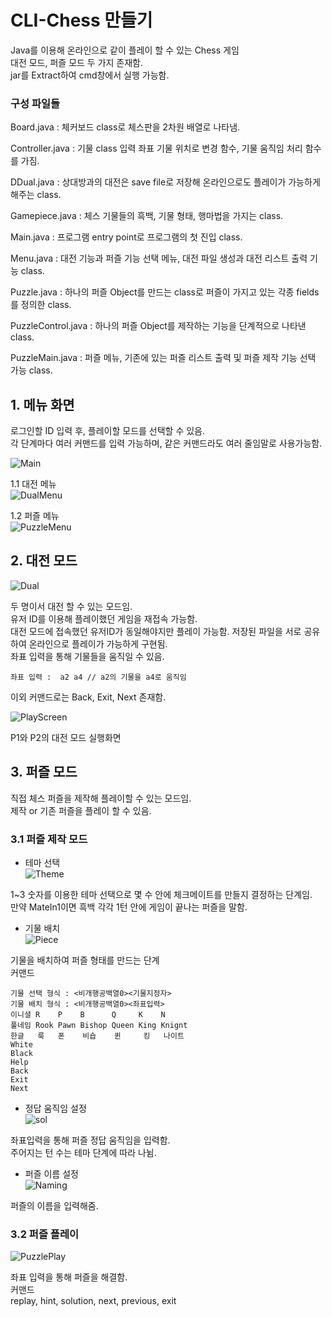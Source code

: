 # CLI-Chess 만들기
Java를 이용해 온라인으로 같이 플레이 할 수 있는 Chess 게임        
대전 모드, 퍼즐 모드 두 가지 존재함.      
jar를 Extract하여 cmd창에서 실행 가능함.          

### 구성 파일들      

Board.java : 체커보드 class로 체스판을 2차원 배열로 나타냄.      

Controller.java : 기물 class 입력 좌표 기물 위치로 변경 함수, 기물 움직임 처리 함수를 가짐.           

DDual.java : 상대방과의 대전은 save file로 저장해 온라인으로도 플레이가 가능하게 해주는 class.           

Gamepiece.java : 체스 기물들의 흑백, 기물 형태, 행마법을 가지는 class.          

Main.java : 프로그램 entry point로 프로그램의 첫 진입 class.           

Menu.java : 대전 기능과 퍼즐 기능 선택 메뉴, 대전 파일 생성과 대전 리스트 출력 기능 class.      

Puzzle.java : 하나의 퍼즐 Object를 만드는 class로 퍼즐이 가지고 있는 각종 fields를 정의한 class.      

PuzzleControl.java : 하나의 퍼즐 Object를 제작하는 기능을 단계적으로 나타낸 class.      

PuzzleMain.java : 퍼즐 메뉴, 기존에 있는 퍼즐 리스트 출력 및 퍼즐 제작 기능 선택 가능 class.      

## 1. 메뉴 화면
   로그인할 ID 입력 후, 플레이할 모드를 선택할 수 있음.         
   각 단계마다 여러 커맨드를 입력 가능하며, 같은 커맨드라도 여러 줄임말로 사용가능함.         
        

![Main](Images/MainMenu.png)        

1.1 대전 메뉴        
![DualMenu](Images/DualMenu.png)        

1.2 퍼즐 메뉴        
![PuzzleMenu](Images/PuzzleMenu.png)        

## 2. 대전 모드        
![Dual](Images/Dual.png)        

두 명이서 대전 할 수 있는 모드임.      
유저 ID를 이용해 플레이했던 게임을 재접속 가능함.     
대전 모드에 접속했던 유저ID가 동일해야지만 플레이 가능함.
저장된 파일을 서로 공유하여 온라인으로 플레이가 가능하게 구현됨.                 
좌표 입력을 통해 기물들을 움직일 수 있음.       
    
    좌표 입력 :  a2 a4 // a2의 기물을 a4로 움직임

이외 커맨드로는  Back, Exit, Next 존재함.     

![PlayScreen](Images/Playscreen.png)        

P1와 P2의 대전 모드 실행화면        

## 3. 퍼즐 모드        
직접 체스 퍼즐을 제작해 플레이할 수 있는 모드임.      
제작 or 기존 퍼즐을 플레이 할 수 있음.      

###  3.1 퍼즐 제작 모드     
- 테마 선택     
![Theme](Images/Theme.png)      

1~3 숫자를 이용한 테마 선택으로 몇 수 안에 체크메이트를 만들지 결정하는 단계임.       
만약 MateIn1이면 흑백 각각 1턴 안에 게임이 끝나는 퍼즐을 말함.        

- 기물 배치     
![Piece](Images/PieceSetting.png)       

기물을 배치하여 퍼즐 형태를 만드는 단계         
커맨드

    기물 선택 형식 : <비개행공백열0><기물지정자>
    기물 배치 형식 : <비개행공백열0><좌표입력>
    이니셜 R    P    B      Q     K    N
    풀네임 Rook Pawn Bishop Queen King Knignt
    한글   룩   폰    비숍    퀸     킹   나이트
    White
    Black
    Help
    Back
    Exit
    Next


- 정답 움직임 설정      
![sol](Images/SolutionMove.png)         

좌표입력을 통해 퍼즐 정답 움직임을 입력함.        
주어지는 턴 수는 테마 단계에 따라 나뉨.                

- 퍼즐 이름 설정        
![Naming](Images/namingPuzzle.png)          

퍼즐의 이름을 입력해줌.           

### 3.2 퍼즐 플레이          
![PuzzlePlay](Images/PuzzlePlay.png)           

좌표 입력을 통해 퍼즐을 해결함.         
커맨드      
replay, hint, solution, next, previous, exit